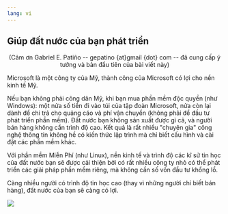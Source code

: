 ```yaml
---
lang: vi
---
```





<h2>Giúp đất nước của bạn phát triển</h2>

<center>(Cảm ơn Gabriel E. Patiño -- gepatino {at}gmail {dot} com -- 
đã cung cấp ý tưởng và bản đầu tiên của bài viết này) </center>

Microsoft là một công ty của Mỹ, thành công của Microsoft có lợi cho nền kinh tế Mỹ.

Nếu bạn không phải công dân Mỹ, khi bạn mua phần mềm độc quyền (như Windows): một nửa 
số tiền đi vào túi của tập đoàn Microsoft, nửa còn lại dành để chi trả cho quảng cáo và 
phí vận chuyển (không phải để đầu tư phát triển phần mềm). Đất nước bạn không sản xuất được 
gì cả, và người bán hàng không cần trình độ cao. Kết quả là rất nhiều "chuyên gia" công 
nghệ thông tin không hề có kiến thức lập trình mà chỉ biết cấu hình và cài đặt các phần mềm 
khác.

Với phần mềm Miễn Phí (như Linux), nền kinh tế và trình độ các kĩ sử tin học của đất nước 
bạn sẽ được cải thiện bởi có rất nhiều công ty nhỏ có thể phát triển các giải pháp phần mềm riêng, mà 
không cần số vốn đầu tư khổng lồ.

Càng nhiều người có trình độ tin học cao (thay vì những người chỉ biết bán hàng), đất nước 
của bạn sẽ càng có lợi.

<img src="Images/earth.png" />




